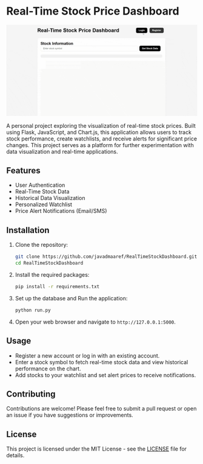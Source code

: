 # Real-Time Stock Price Dashboard

![Demo of the code](./assets/demo.gif)

A personal project exploring the visualization of real-time stock prices. Built using Flask, JavaScript, and Chart.js, this application allows users to track stock performance, create watchlists, and receive alerts for significant price changes. This project serves as a platform for further experimentation with data visualization and real-time applications.


## Features
- User Authentication
- Real-Time Stock Data
- Historical Data Visualization
- Personalized Watchlist
- Price Alert Notifications (Email/SMS)

## Installation

1. Clone the repository:
   ```bash
   git clone https://github.com/javadmaaref/RealTimeStockDashboard.git
   cd RealTimeStockDashboard
   ```

2. Install the required packages:
   ```bash
   pip install -r requirements.txt
   ```

3. Set up the database and Run the application:
   ```bash
   python run.py
   ```

4. Open your web browser and navigate to `http://127.0.0.1:5000`.

## Usage

- Register a new account or log in with an existing account.
- Enter a stock symbol to fetch real-time stock data and view historical performance on the chart.
- Add stocks to your watchlist and set alert prices to receive notifications.

## Contributing

Contributions are welcome! Please feel free to submit a pull request or open an issue if you have suggestions or improvements.

## License

This project is licensed under the MIT License - see the [LICENSE](LICENSE) file for details.
